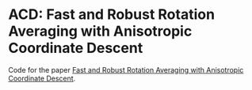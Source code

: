 # ACD: Fast and Robust Rotation Averaging with Anisotropic Coordinate Descent

Code for the paper [Fast and Robust Rotation Averaging with Anisotropic Coordinate Descent](https://ylochman.github.io/acd).
